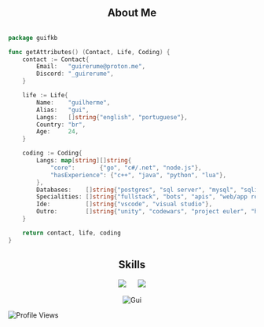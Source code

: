 <h2 align="center">About Me </h2>

```go

package guifkb

func getAttributes() (Contact, Life, Coding) {
	contact := Contact{
		Email:   "guirerume@proton.me",
		Discord: "_guirerume",
	}

	life := Life{
		Name:    "guilherme",
		Alias:   "gui",
		Langs:   []string{"english", "portuguese"},
		Country: "br",
		Age:     24,
	}

	coding := Coding{
		Langs: map[string][]string{
			"core":       {"go", "c#/.net", "node.js"},
			"hasExperience": {"c++", "java", "python", "lua"},
		},
		Databases:    []string{"postgres", "sql server", "mysql", "sqlite"},
		Specialities: []string{"fullstack", "bots", "apis", "web/app reverse engineering"},
		Ide:          []string{"vscode", "visual studio"},
		Outro:        []string{"unity", "codewars", "project euler", "hxd", "docker", "x64dbg", "fiddler"},
	}

	return contact, life, coding
}
```

<h2 align="center">Skills </h2>

<div align="center">
  <a href="https://skillicons.dev" style="display: inline-block; margin-right: 20px;">
    <img src="https://skillicons.dev/icons?i=dotnet,angular,c,cpp,cs,docker,go,js,ts,py,nodejs,lua" />
  </a>
  <a href="https://skillicons.dev" style="display: inline-block;">
    <img src="https://skillicons.dev/icons?i=unity,mysql,sqlite,html,css,sass,vscode,visualstudio,eclipse" />
  </a>
</div>

<p></p>

<p align="center">
  <img align="center" src="https://github-readme-streak-stats.herokuapp.com/?user=gui-fkb&theme=tokyonight" alt="Gui" />
</p>


![Profile Views](https://komarev.com/ghpvc/?username=xBadApple&color=7aa2f7)

